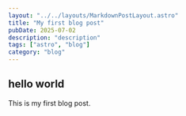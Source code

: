 ```yaml
---
layout: "../../layouts/MarkdownPostLayout.astro"
title: "My first blog post"
pubDate: 2025-07-02
description: "description"
tags: ["astro", "blog"]
category: "blog"
---
```


## hello world

This is my first blog post.
